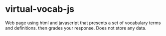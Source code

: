 virtual-vocab-js
================

Web page using html and javascript that presents a set of vocabulary terms and definitions. then grades your response. Does not store any data.
